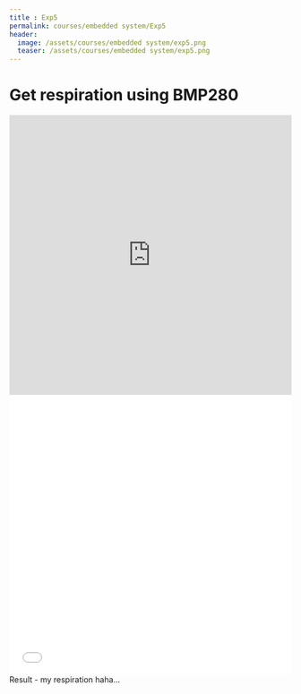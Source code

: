 ```yaml
---
title : Exp5
permalink: courses/embedded system/Exp5
header:
  image: /assets/courses/embedded system/exp5.png
  teaser: /assets/courses/embedded system/exp5.png
---
```


Get respiration using BMP280
===

<iframe src="https://docs.google.com/viewer?srcid=1lHUwWyTyKg9B6--STUTIprC9I-zMNqA4&pid=explorer&efh=false&a=v&chrome=false&embedded=true" style="width:100%; height:500px;" frameborder="0" allowfullscreen></iframe>



<iframe src="/assets/courses/embedded system/exp5.mp4" style="width:100%; height:500px;" frameborder="0" allowfullscreen></iframe>
Result - my respiration haha...